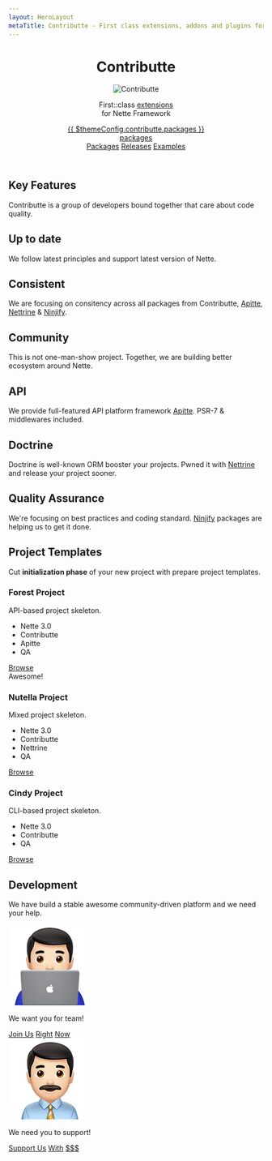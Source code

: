 ```yaml
---
layout: HeroLayout
metaTitle: Contributte - First class extensions, addons and plugins for Nette Framework. Plenty of examples and tricks for Nette.
---
```


<header class="text-center pb-24">
  <h1 class="hidden">Contributte</h1>
  <div class="md:flex items-center">
    <div class="flex-grow-1">
      <img src="/contributte.png" class="m-auto" alt="Contributte" title="Contributte logo" width="150" loading="lazy">
      <p class="text-4xl xl:text-5xl leading-12 text-gray-800 mt-6 font-black">
        First::class <a href="/packages/" class="font-black underline">extensions</a> <br>for Nette Framework
      </p>
    </div>
    <div class="flex-grow-0 min-w-40 mr-0 ml-auto flex flex-col leading-tight my-8 md:my-0">
      <div class="shadow-lg rounded-lg">
        <div class="p-6 bg-blue-600 rounded-t-lg text-white">
          <div class="text-8xl"><a class="focus:no-underline" href="/packages/">{{ $themeConfig.contributte.packages }}</a></div>
          <div class="text-2xl font-bold"><a href="/packages/">packages</a></div>
        </div>
        <div class="p-4 bg-white rounded-b-lg">
          <a href="/packages/" class="underline text-blue-600 font-bold py-2 px-4">Packages</a>
          <a href="/releases.html" class="underline text-blue-600 font-bold py-2 px-4">Releases</a>
          <a href="/examples.html" class="underline text-blue-600 font-bold py-2 px-4">Examples</a>
        </div>
      </div>
    </div>
  </div>
</header>

<!-- <section>
  <div class="container max-w-full mx-auto py-24">
    <h2 class="text-center text-4xl text-black font-medium leading-snug tracking-wider">
      Our work
    </h2>
    <p class="text-center text-lg text-gray-700 mt-2 px-6">
      Take a look at snippet of our work and <router-link to="/packages/">browse</router-link> in list of <strong>{{ $themeConfig.contributte.packages }}</strong> packages.
    </p>
    <div class="h-1 mx-auto bg-blue-600 w-24 opacity-75 mt-4 rounded"></div>
    <div class="grid grid-cols-3  grid-rows-2 gap-4 mt-12">
      <div v-for="repository of $page.contributte.randomRepositories" class="bg-white shadow-lg border rounded-lg px-4 py-2">
        <router-link :to="repository | link" class="block w-full">
          <div class="flex flex-row items-center">
            <div class="flex-1">
              <div>{{ repository.name }}</div>
              <span class="text-sm text-gray-600">{{ repository.org }}</span>
            </div>
            <div class="text-lg text-right">
              <span class="text-sm">{{ repository.stars }} ⭐</span>
            </div>
          </div>
        </router-link>
      </div>
    </div>
  </div>
</section> -->

<section>
  <div class="container max-w-full mx-auto py-24">
    <h2 class="text-center text-4xl text-black font-medium leading-snug tracking-wider">
      Key Features
    </h2>
    <p class="text-center text-lg text-gray-700 mt-2 px-6">
      Contributte is a group of developers bound together that care about code quality.
    </p>
    <div class="h-1 mx-auto bg-blue-600 w-24 opacity-75 mt-4 rounded"></div>
    <div class="mt-12 flex flex-wrap">
      <div class="md:w-1/3 sm:w-100 px-4 pb-6">
        <h2 class="text-2xl font-medium">Up to date</h2>
        <p>We follow latest principles and support latest version of Nette.</p>
      </div>
      <div class="md:w-1/3 sm:w-100 px-4 pb-6">
        <h2 class="text-2xl font-medium">Consistent</h2>
        <p>We are focusing on consitency across all packages from Contributte, <a class="underline" href="/apitte/">Apitte</a>, <a class="underline" href="/nettrine/">Nettrine</a> & <a class="underline" href="/ninjify/">Ninjify</a>.</p>
      </div>
      <div class="md:w-1/3 sm:w-100 px-4 pb-6">
        <h2 class="text-2xl font-medium">Community</h2>
        <p>This is not one-man-show project. Together, we are building better ecosystem around Nette.</p>
      </div>
      <div class="md:w-1/3 sm:w-100 px-4 pb-6">
        <h2 class="text-2xl font-medium">API</h2>
        <p>We provide full-featured API platform framework <a class="underline" href="/apitte/">Apitte</a>. PSR-7 & middlewares included.</p>
      </div>
      <div class="md:w-1/3 sm:w-100 px-4 pb-6">
        <h2 class="text-2xl font-medium">Doctrine</h2>
        <p>Doctrine is well-known ORM booster your projects. Pwned it with <a class="underline" href="/nettrine/">Nettrine</a> and release your project sooner.</p>
      </div>
      <div class="md:w-1/3 sm:w-100 px-4 pb-6">
        <h2 class="text-2xl font-medium">Quality Assurance</h2>
        <p>We're focusing on best practices and coding standard. <a class="underline" href="/ninjify/">Ninjify</a> packages are helping us to get it done. </p>
      </div>
    </div>
  </div>
</section>

<section>
  <div class="container max-w-full mx-auto py-24">
    <h2 class="text-center text-4xl text-black font-medium leading-snug tracking-wider">
      Project Templates
    </h2>
    <p class="text-center text-lg text-gray-700 mt-2 px-6">
      Cut <strong>initialization phase</strong> of your new project with prepare project templates.
    </p>
    <div class="h-1 mx-auto bg-blue-600 w-24 opacity-75 mt-4 rounded"></div>
    <div class="max-w-full md:max-w-6xl mx-auto my-3 md:px-8">
      <div class="relative block flex flex-col md:flex-row items-center">
        <div class="w-11/12 max-w-sm sm:w-3/5 lg:w-1/3 sm:my-5 my-8 relative z-0 rounded-lg shadow-lg md:-mr-4">
          <div class="bg-white text-black rounded-lg shadow-inner shadow-lg overflow-hidden">
            <div class="block text-left text-sm sm:text-md max-w-sm mx-auto mt-2 text-black px-8 lg:px-6">
              <h3 class="text-lg font-medium p-3 pb-0 text-center tracking-wide">
                Forest Project
              </h3>
              <p class="text-center pt-2 pb-6">API-based project skeleton.</p>
            </div>
            <div class="flex flex-wrap mt-3 px-6">
              <ul>
                <li class="flex items-center">
                  <div class=" rounded-full p-2 fill-current text-green-700">
                    <svg-circle />
                  </div>
                  <span class="text-gray-700 text-lg ml-3">Nette 3.0</span>
                </li>
                <li class="flex items-center">
                  <div class=" rounded-full p-2 fill-current text-green-700">
                    <svg-circle />
                  </div>
                  <span class="text-gray-700 text-lg ml-3">Contributte</span>
                </li>
                <li class="flex items-center">
                  <div class=" rounded-full p-2 fill-current text-green-700">
                    <svg-circle />
                  </div>
                  <span class="text-gray-700 text-lg ml-3">Apitte</span>
                </li>
                <li class="flex items-center">
                  <div class=" rounded-full p-2 fill-current text-green-700">
                    <svg-circle />
                  </div>
                  <span class="text-gray-700 text-lg ml-3">QA</span>
                </li>
              </ul>
            </div>
            <div class="block flex items-center p-8  uppercase">
              <a href="https://github.com/planette/forest-project" class="mt-3 text-lg text-center font-semibold bg-blue-800 w-full text-white rounded-lg px-6 py-3 block shadow-xl hover:bg-blue-700">
                Browse
              </a>
            </div>
          </div>
        </div>
        <div class="w-full max-w-md sm:w-2/3 lg:w-1/3 sm:my-5 my-8 relative z-10 bg-white rounded-lg shadow-lg">
          <div class="text-sm leading-none rounded-t-lg bg-gray-200 text-black font-semibold uppercase py-4 text-center tracking-wide">
            Awesome!
          </div>
          <div class="block text-left text-sm sm:text-md max-w-sm mx-auto mt-2 text-black px-8 lg:px-6">
            <h3 class="text-lg font-medium p-3 pb-0 text-center tracking-wide">
              Nutella Project
            </h3>
            <p class="text-center pt-2 pb-6">Mixed project skeleton.</p>
          </div>
          <div class="flex pl-12 justify-start sm:justify-start mt-3">
            <ul>
              <li class="flex items-center">
                <div class=" rounded-full p-2 fill-current text-green-700">
                  <svg-circle />
                </div>
                <span class="text-gray-700 text-lg ml-3">Nette 3.0</span>
              </li>
              <li class="flex items-center">
                <div class=" rounded-full p-2 fill-current text-green-700">
                  <svg-circle />
                </div>
                <span class="text-gray-700 text-lg ml-3">Contributte</span>
              </li>
              <li class="flex items-center">
                <div class=" rounded-full p-2 fill-current text-green-700">
                  <svg-circle />
                </div>
                <span class="text-gray-700 text-lg ml-3">Nettrine</span>
              </li>
              <li class="flex items-center">
                <div class=" rounded-full p-2 fill-current text-green-700">
                  <svg-circle />
                </div>
                <span class="text-gray-700 text-lg ml-3">QA</span>
              </li>
            </ul>
          </div>
          <div class="block flex items-center p-8  uppercase">
            <a href="https://github.com/planette/nutella-project" class="mt-3 text-lg text-center font-semibold bg-blue-800 w-full text-white rounded-lg px-6 py-3 block shadow-xl hover:bg-blue-700">
              Browse
            </a>
          </div>
        </div>
        <div class="w-11/12 max-w-sm sm:w-3/5 lg:w-1/3 sm:my-5 my-8 relative z-0 rounded-lg shadow-lg md:-ml-4">
          <div class="bg-white text-black rounded-lg shadow-inner shadow-lg overflow-hidden">
            <div class="block text-left text-sm sm:text-md max-w-sm mx-auto mt-2 text-black px-8 lg:px-6">
              <h3 class="text-lg font-medium p-3 pb-0 text-center tracking-wide">
                Cindy Project
              </h3>
              <p class="text-center pt-2 pb-6">CLI-based project skeleton.</p>
            </div>
            <div class="flex flex-wrap mt-3 px-6">
              <ul>
                <li class="flex items-center">
                  <div class=" rounded-full p-2 fill-current text-green-700">
                    <svg-circle/>
                  </div>
                  <span class="text-gray-700 text-lg ml-3">Nette 3.0</span>
                </li>
                <li class="flex items-center">
                  <div class=" rounded-full p-2 fill-current text-green-700">
                    <svg-circle/>
                  </div>
                  <span class="text-gray-700 text-lg ml-3">Contributte</span>
                </li>
                <li class="flex items-center">
                  <div class=" rounded-full p-2 fill-current text-green-700">
                    <svg-circle />
                  </div>
                  <span class="text-gray-700 text-lg ml-3">QA</span>
                </li>
              </ul>
            </div>
            <div class="block flex items-center p-8  uppercase">
              <a href="https://github.com/planette/cindy-project" class="mt-3 text-lg text-center font-semibold bg-blue-800 w-full text-white rounded-lg px-6 py-3 block shadow-xl hover:bg-blue-700">
                Browse
              </a>
            </div>
          </div>
        </div>
      </div>
    </div>
  </div>
</section>

<section>
  <div class="container max-w-full mx-auto py-24">
    <h2 class="text-center text-4xl text-black font-medium leading-snug tracking-wider">
      Development
    </h2>
    <p class="text-center text-lg text-gray-700 mt-2 px-6">
      We have build a stable awesome community-driven platform and we need your help.
    </p>
    <div class="h-1 mx-auto bg-blue-600 w-24 opacity-75 mt-4 rounded"></div>
    <div class="flex my-12 justify-center">
      <div class="max-w-sm bg-white shadow-lg rounded-lg overflow-hidden mx-4 my-2">
        <div class="sm:flex sm:items-center px-6 py-4">
          <img class="block mx-auto sm:mx-0 sm:flex-shrink-0 h-16" src="https://raw.githubusercontent.com/iamcal/emoji-data/master/img-apple-160/1f468-1f3fb-200d-1f4bb.png" loading="lazy" />
          <div class="mt-4 sm:mt-0 sm:ml-4 text-center sm:text-left">
            <p class="text-xl font-bold leading-tight">We want you for team!</p>
            <div class="mt-4">
              <a href="/about.html" class="text-blue-600 hover:text-white hover:bg-blue-600 border border-blue-600 text-xs font-semibold rounded-full px-4 py-1 leading-normal">Join Us</a>
              <a href="/about.html" class="text-blue-600 hover:text-white hover:bg-blue-600 border border-blue-600 text-xs font-semibold rounded-full px-4 py-1 leading-normal">Right</a>
              <a href="/about.html" class="text-blue-600 hover:text-white hover:bg-blue-600 border border-blue-600 text-xs font-semibold rounded-full px-4 py-1 leading-normal">Now</a>
            </div>
          </div>
        </div>
      </div>
      <div class="max-w-sm bg-white shadow-lg rounded-lg overflow-hidden mx-4 my-2">
        <div class="sm:flex sm:items-center px-6 py-4">
          <img class="block mx-auto sm:mx-0 sm:flex-shrink-0 h-16" src="https://raw.githubusercontent.com/iamcal/emoji-data/master/img-apple-160/1f468-1f3fb-200d-1f4bc.png" loading="lazy" />
          <div class="mt-4 sm:mt-0 sm:ml-4 text-center sm:text-left">
            <p class="text-xl font-bold leading-tight">We need you to support!</p>
            <div class="mt-4">
              <a href="/partners.html" class="text-blue-600 hover:text-white hover:bg-blue-600 border border-blue-600 text-xs font-semibold rounded-full px-4 py-1 leading-normal">Support Us</a>
              <a href="/partners.html" class="text-blue-600 hover:text-white hover:bg-blue-600 border border-blue-600 text-xs font-semibold rounded-full px-4 py-1 leading-normal">With</a>
              <a href="/partners.html" class="text-blue-600 hover:text-white hover:bg-blue-600 border border-blue-600 text-xs font-semibold rounded-full px-4 py-1 leading-normal">$$$</a>
            </div>
          </div>
        </div>
      </div>
    </div>
  </div>
</section>

